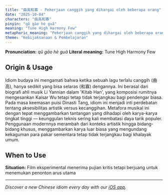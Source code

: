 ```yaml
---
title: "曲高和寡 - Pekerjaan canggih yang dihargai oleh beberapa orang"
date: "2025-10-04"
characters: "曲高和寡"
pinyin: "qǔ gāo hè guǎ"
meaning: "Tune High Harmony Few"
metaphoric_meaning: "Pekerjaan canggih yang dihargai oleh beberapa orang"
theme: "Kebijaksanaan & Pembelajaran"
---
```


**Pronunciation:** *qǔ gāo hè guǎ*
**Literal meaning:** Tune High Harmony Few

## Origin & Usage

Idiom budaya ini mengamati bahwa ketika sebuah lagu terlalu canggih (曲高), hanya sedikit yang bisa selaras (和寡) dengannya. Ini berasal dari biografi ahli musik Li Yannian dalam 'Kitab Han', yang komposisi rumitnya mengesankan Kaisar Wu tetapi tetap tidak terjangkau bagi pendengar biasa. Pada masa keemasan puisi Dinasti Tang, idiom ini menjadi inti perdebatan tentang aksesibilitas artistik versus kecanggihan. Metafora musikal ini dengan tepat menggambarkan tantangan yang dihadapi oleh karya-karya tingkat tinggi — keunggulan teknis sering kali membatasi daya tarik populer. Penggunaan modernnya merambah dari konteks artistik hingga bidang-bidang khusus, menggambarkan karya luar biasa yang mengundang kekaguman para pakar sementara tetap tidak terjangkau bagi khalayak umum.

## When to Use

**Situation:** Film eksperimental menerima pujian kritis tetapi berjuang untuk menemukan penonton arus utama

---

*Discover a new Chinese idiom every day with our [iOS app](https://apps.apple.com/us/app/daily-chinese-idioms/id6740611324).*
